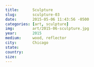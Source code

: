 ```yaml
---
title:  	Sculpture
slug:		sculpture-03
date:   	2015-05-06 11:43:56 -0500
categories: [art, sculpture]
img:		art/2015-06-sculpture.jpg
year:		2015
medium:		wood, reflector
city:		Chicago
state:
country:
size:
---
```

